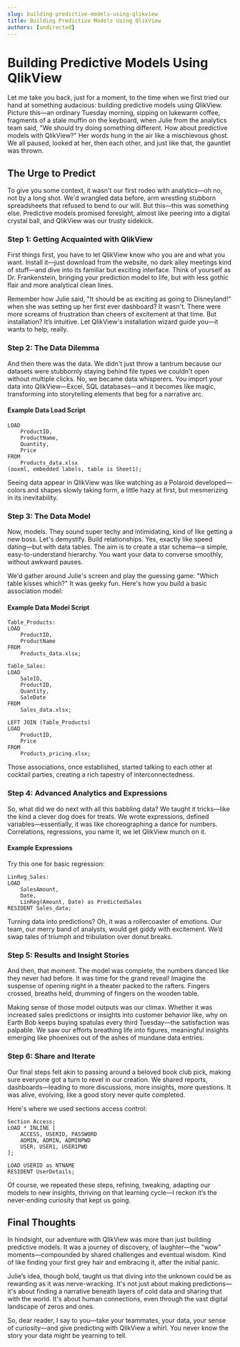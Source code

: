 ```yaml
---
slug: building-predictive-models-using-qlikview
title: Building Predictive Models Using QlikView
authors: [undirected]
---
```



# Building Predictive Models Using QlikView

Let me take you back, just for a moment, to the time when we first tried our hand at something audacious: building predictive models using QlikView. Picture this—an ordinary Tuesday morning, sipping on lukewarm coffee, fragments of a stale muffin on the keyboard, when Julie from the analytics team said, "We should try doing something different. How about predictive models with QlikView?" Her words hung in the air like a mischievous ghost. We all paused, looked at her, then each other, and just like that, the gauntlet was thrown.

## The Urge to Predict

To give you some context, it wasn't our first rodeo with analytics—oh no, not by a long shot. We'd wrangled data before, arm wrestling stubborn spreadsheets that refused to bend to our will. But this—this was something else. Predictive models promised foresight, almost like peering into a digital crystal ball, and QlikView was our trusty sidekick.

### Step 1: Getting Acquainted with QlikView

First things first, you have to let QlikView know who you are and what you want. Install it—just download from the website, no dark alley meetings kind of stuff—and dive into its familiar but exciting interface. Think of yourself as Dr. Frankenstein, bringing your prediction model to life, but with less gothic flair and more analytical clean lines.

Remember how Julie said, "It should be as exciting as going to Disneyland!" when she was setting up her first ever dashboard? It wasn't. There were more screams of frustration than cheers of excitement at that time. But installation? It’s intuitive. Let QlikView's installation wizard guide you—it wants to help, really.

### Step 2: The Data Dilemma

And then there was the data. We didn't just throw a tantrum because our datasets were stubbornly staying behind file types we couldn't open without multiple clicks. No, we became data whisperers. You import your data into QlikView—Excel, SQL databases—and it becomes like magic, transforming into storytelling elements that beg for a narrative arc.

#### Example Data Load Script

```plaintext
LOAD
    ProductID,
    ProductName,
    Quantity,
    Price
FROM
    Products_data.xlsx
(ooxml, embedded labels, table is Sheet1);
```

Seeing data appear in QlikView was like watching as a Polaroid developed—colors and shapes slowly taking form, a little hazy at first, but mesmerizing in its inevitability.

### Step 3: The Data Model

Now, models. They sound super techy and intimidating, kind of like getting a new boss. Let's demystify. Build relationships. Yes, exactly like speed dating—but with data tables. The aim is to create a star schema—a simple, easy-to-understand hierarchy. You want your data to converse smoothly, without awkward pauses.

We'd gather around Julie's screen and play the guessing game: "Which table kisses which?" It was geeky fun. Here's how you build a basic association model:

#### Example Data Model Script

```plaintext
Table_Products:
LOAD
    ProductID,
    ProductName
FROM
    Products_data.xlsx;

Table_Sales:
LOAD
    SaleID,
    ProductID,
    Quantity,
    SaleDate
FROM
    Sales_data.xlsx;

LEFT JOIN (Table_Products)
LOAD
    ProductID,
    Price
FROM
    Products_pricing.xlsx;
```

Those associations, once established, started talking to each other at cocktail parties, creating a rich tapestry of interconnectedness.

### Step 4: Advanced Analytics and Expressions

So, what did we do next with all this babbling data? We taught it tricks—like the kind a clever dog does for treats. We wrote expressions, defined variables—essentially, it was like choreographing a dance for numbers. Correlations, regressions, you name it, we let QlikView munch on it.

#### Example Expressions

Try this one for basic regression:

```plaintext
LinReg_Sales:
LOAD
    SalesAmount,
    Date,
    LinReg(Amount, Date) as PredictedSales
RESIDENT Sales_data;
```

Turning data into predictions? Oh, it was a rollercoaster of emotions. Our team, our merry band of analysts, would get giddy with excitement. We’d swap tales of triumph and tribulation over donut breaks.

### Step 5: Results and Insight Stories

And then, that moment. The model was complete, the numbers danced like they never had before. It was time for the grand reveal! Imagine the suspense of opening night in a theater packed to the rafters. Fingers crossed, breaths held, drumming of fingers on the wooden table.

Making sense of those model outputs was our climax. Whether it was increased sales predictions or insights into customer behavior like, why on Earth Bob keeps buying spatulas every third Tuesday—the satisfaction was palpable. We saw our efforts breathing life into figures, meaningful insights emerging like phoenixes out of the ashes of mundane data entries.

### Step 6: Share and Iterate

Our final steps felt akin to passing around a beloved book club pick, making sure everyone got a turn to revel in our creation. We shared reports, dashboards—leading to more discussions, more insights, more questions. It was alive, evolving, like a good story never quite completed.

Here's where we used sections access control:

```plaintext
Section Access;
LOAD * INLINE [
    ACCESS, USERID, PASSWORD
    ADMIN, ADMIN, ADMINPWD
    USER, USER1, USER1PWD
];

LOAD USERID as NTNAME
RESIDENT UserDetails;
```

Of course, we repeated these steps, refining, tweaking, adapting our models to new insights, thriving on that learning cycle—I reckon it’s the never-ending curiosity that kept us going.

## Final Thoughts

In hindsight, our adventure with QlikView was more than just building predictive models. It was a journey of discovery, of laughter—the "wow" moments—compounded by shared challenges and eventual wisdom. Kind of like finding your first grey hair and embracing it, after the initial panic.

Julie’s idea, though bold, taught us that diving into the unknown could be as rewarding as it was nerve-wracking. It's not just about making predictions—it's about finding a narrative beneath layers of cold data and sharing that with the world. It's about human connections, even through the vast digital landscape of zeros and ones.

So, dear reader, I say to you—take your teammates, your data, your sense of curiosity—and give predicting with QlikView a whirl. You never know the story your data might be yearning to tell.